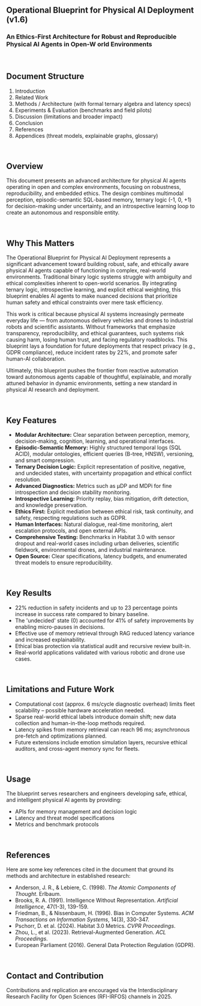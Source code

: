 <br>


## Operational Blueprint for Physical AI Deployment (v1.6)
### An Ethics-First Architecture for Robust and Reproducible Physical AI Agents in Open-W orld Environments

<br>


## Document Structure

1. Introduction
2. Related Work
3. Methods / Architecture (with formal ternary algebra and latency specs)
4. Experiments \& Evaluation (benchmarks and field pilots)
5. Discussion (limitations and broader impact)
6. Conclusion
7. References
8. Appendices (threat models, explainable graphs, glossary)

<br>


## Overview

This document presents an advanced architecture for physical AI agents operating in open and complex environments, focusing on robustness, reproducibility, and embedded ethics. The design combines multimodal perception, episodic-semantic SQL-based memory, ternary logic (-1, 0, +1) for decision-making under uncertainty, and an introspective learning loop to create an autonomous and responsible entity.

<br>

## Why This Matters

The Operational Blueprint for Physical AI Deployment represents a significant advancement toward building robust, safe, and ethically aware physical AI agents capable of functioning in complex, real-world environments. Traditional binary logic systems struggle with ambiguity and ethical complexities inherent to open-world scenarios. By integrating ternary logic, introspective learning, and explicit ethical weighting, this blueprint enables AI agents to make nuanced decisions that prioritize human safety and ethical constraints over mere task efficiency.

This work is critical because physical AI systems increasingly permeate everyday life — from autonomous delivery vehicles and drones to industrial robots and scientific assistants. Without frameworks that emphasize transparency, reproducibility, and ethical guarantees, such systems risk causing harm, losing human trust, and facing regulatory roadblocks. This blueprint lays a foundation for future deployments that respect privacy (e.g., GDPR compliance), reduce incident rates by 22%, and promote safer human-AI collaboration.

Ultimately, this blueprint pushes the frontier from reactive automation toward autonomous agents capable of thoughtful, explainable, and morally attuned behavior in dynamic environments, setting a new standard in physical AI research and deployment.

<br>


## Key Features

- **Modular Architecture:** Clear separation between perception, memory, decision-making, cognition, learning, and operational interfaces.
- **Episodic-Semantic Memory:** Highly structured temporal logs (SQL ACID), modular ontologies, efficient queries (B-tree, HNSW), versioning, and smart compression.
- **Ternary Decision Logic:** Explicit representation of positive, negative, and undecided states, with uncertainty propagation and ethical conflict resolution.
- **Advanced Diagnostics:** Metrics such as μDP and MDPi for fine introspection and decision stability monitoring.
- **Introspective Learning:** Priority replay, bias mitigation, drift detection, and knowledge preservation.
- **Ethics First:** Explicit mediation between ethical risk, task continuity, and safety, respecting regulations such as GDPR.
- **Human Interfaces:** Natural dialogue, real-time monitoring, alert escalation protocols, and open external APIs.
- **Comprehensive Testing:** Benchmarks in Habitat 3.0 with sensor dropout and real-world cases including urban deliveries, scientific fieldwork, environmental drones, and industrial maintenance.
- **Open Source:** Clear specifications, latency budgets, and enumerated threat models to ensure reproducibility.


<br>

## Key Results

- 22% reduction in safety incidents and up to 23 percentage points increase in success rate compared to binary baseline.
- The 'undecided' state (0) accounted for 41% of safety improvements by enabling micro-pauses in decisions.
- Effective use of memory retrieval through RAG reduced latency variance and increased explainability.
- Ethical bias protection via statistical audit and recursive review built-in.
- Real-world applications validated with various robotic and drone use cases.


<br>


## Limitations and Future Work

- Computational cost (approx. 6 ms/cycle diagnostic overhead) limits fleet scalability – possible hardware acceleration needed.
- Sparse real-world ethical labels introduce domain shift; new data collection and human-in-the-loop methods required.
- Latency spikes from memory retrieval can reach 96 ms; asynchronous pre-fetch and optimizations planned.
- Future extensions include emotion simulation layers, recursive ethical auditors, and cross-agent memory sync for fleets.


<br>

## Usage

The blueprint serves researchers and engineers developing safe, ethical, and intelligent physical AI agents by providing:

- APIs for memory management and decision logic
- Latency and threat model specifications
- Metrics and benchmark protocols

<br>

## References

Here are some key references cited in the document that ground its methods and architecture in established research:

- Anderson, J. R., & Lebiere, C. (1998). *The Atomic Components of Thought*. Erlbaum.  
- Brooks, R. A. (1991). Intelligence Without Representation. *Artificial Intelligence*, 47(1-3), 139-159.  
- Friedman, B., & Nissenbaum, H. (1996). Bias in Computer Systems. *ACM Transactions on Information Systems*, 14(3), 330-347.  
- Pschorr, D. et al. (2024). Habitat 3.0 Metrics. *CVPR Proceedings*.  
- Zhou, L., et al. (2023). Retrieval-Augmented Generation. *ACL Proceedings*.  
- European Parliament (2016). General Data Protection Regulation (GDPR).  


<br>

## Contact and Contribution

Contributions and replication are encouraged via the Interdisciplinary Research Facility for Open Sciences (RFI-IRFOS) channels in 2025.



